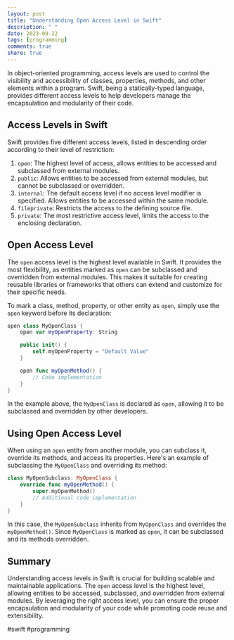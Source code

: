 ```yaml
---
layout: post
title: "Understanding Open Access Level in Swift"
description: " "
date: 2023-09-22
tags: [programming]
comments: true
share: true
---
```


In object-oriented programming, access levels are used to control the visibility and accessibility of classes, properties, methods, and other elements within a program. Swift, being a statically-typed language, provides different access levels to help developers manage the encapsulation and modularity of their code.

## Access Levels in Swift

Swift provides five different access levels, listed in descending order according to their level of restriction:

1. `open`: The highest level of access, allows entities to be accessed and subclassed from external modules.
2. `public`: Allows entities to be accessed from external modules, but cannot be subclassed or overridden.
3. `internal`: The default access level if no access level modifier is specified. Allows entities to be accessed within the same module.
4. `fileprivate`: Restricts the access to the defining source file.
5. `private`: The most restrictive access level, limits the access to the enclosing declaration.

## Open Access Level

The `open` access level is the highest level available in Swift. It provides the most flexibility, as entities marked as `open` can be subclassed and overridden from external modules. This makes it suitable for creating reusable libraries or frameworks that others can extend and customize for their specific needs.

To mark a class, method, property, or other entity as `open`, simply use the `open` keyword before its declaration:

```swift
open class MyOpenClass {
    open var myOpenProperty: String

    public init() {
        self.myOpenProperty = "Default Value"
    }

    open func myOpenMethod() {
        // Code implementation
    }
}
```

In the example above, the `MyOpenClass` is declared as `open`, allowing it to be subclassed and overridden by other developers.

## Using Open Access Level

When using an `open` entity from another module, you can subclass it, override its methods, and access its properties. Here's an example of subclassing the `MyOpenClass` and overriding its method:

```swift
class MyOpenSubclass: MyOpenClass {
    override func myOpenMethod() {
        super.myOpenMethod()
        // Additional code implementation
    }
}
```
  
In this case, the `MyOpenSubclass` inherits from `MyOpenClass` and overrides the `myOpenMethod()`. Since `MyOpenClass` is marked as `open`, it can be subclassed and its methods overridden.

## Summary

Understanding access levels in Swift is crucial for building scalable and maintainable applications. The `open` access level is the highest level, allowing entities to be accessed, subclassed, and overridden from external modules. By leveraging the right access level, you can ensure the proper encapsulation and modularity of your code while promoting code reuse and extensibility.

#swift #programming